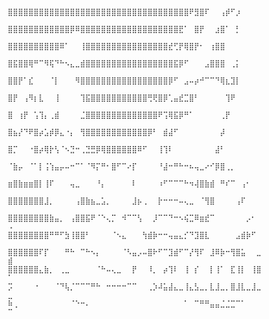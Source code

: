 ⣿⣿⣿⣿⣿⣿⣿⣿⣿⣿⣿⣿⣿⣿⣿⣿⣿⣿⣿⣿⣿⣿⣿⣿⣿⣿⣿⣿⣿⣿⣿⣿⣿⣿⣿⠟⣻⣿⠏⠀⠀⢠⡾⠋⡰⠀⠀⠀⠀⠀
⣿⣿⣿⣿⣿⣿⣿⣿⣿⣿⣿⣿⡿⠿⣿⣿⣿⣿⣿⣿⣿⣿⣿⣿⣿⣿⣿⣿⣿⣿⣿⣿⣿⣟⠁⠀⣿⡟⠀⠀⣰⣿⠁⠀⡃⠀⠀⠀⠀⠀
⣿⣿⣿⣿⣿⣿⣿⣿⣿⣿⠿⠁⠀⠀⢸⣿⣿⣿⣿⣿⣿⣿⣿⣿⣿⣿⣿⣿⣿⣿⣿⣞⢋⡟⢿⣿⡟⠂⠀⢰⣿⣿⠀⠀⠀⠀⠀⠀⠀⠀
⣿⣯⣿⣿⢿⠛⠉⠻⢯⠙⠓⠢⣄⣀⣾⣿⣿⣿⣿⣿⣿⣿⣿⣿⣿⣿⣿⣿⣿⣿⣿⣿⣯⡿⠋⠀⠀⠀⣠⣿⣿⣿⠀⢀⡅⠀⠀⠀⠀⠀
⣿⣿⡟⠁⣎⠀⠀⠀⠈⡇⠀⠀⠀⠻⣿⣿⣿⣿⣿⣿⣿⣿⣿⣿⣿⣿⣿⣿⣿⣿⣿⡿⠋⠀⣠⠤⡴⠚⠉⠉⠙⢿⣆⣹⡇⠀⠀⠀⠀⠀
⣿⡟⠀⢠⠻⡆⣇⠀⠀⢸⠀⠀⠀⠀⢹⣯⣿⣿⣿⣿⣿⣿⣿⣿⣿⣿⣿⢛⢟⣿⡿⢁⣤⣞⣉⣿⠃⠀⠀⠀⠀⠀⢹⠟⠀⠀⠀⠀⠀⠀
⣿⠀⢰⡟⠀⢡⢹⡄⢀⣾⠀⠀⠀⠀⣈⣿⣿⣿⣿⣿⣿⣿⣿⣿⣿⣿⣿⣿⣿⠟⢩⢿⣯⡿⠛⠁⠀⠀⠀⠀⠀⢀⡟⠀⠀⠀⠀⠀⠀⠀
⣿⣦⡜⠙⠟⣿⡴⣡⡾⡿⣄⠐⡄⠀⢻⣿⣿⣿⣿⣿⣿⣿⣿⣿⣿⣿⣿⡿⠃⠀⣾⣼⠋⠀⠀⠀⠀⠀⠀⠀⠀⡼⠀⠀⠀⠀⠀⠀⠀⠀
⣿⡉⠀⠀⠐⣿⡴⢿⡗⢣⠈⠢⣙⠒⢀⣙⣛⡿⢿⣿⣿⣿⣿⣿⣿⠿⠋⠀⠀⢸⢹⠇⠀⠀⠀⠀⠀⠀⠀⠀⣼⠃⠀⠀⠀⠀⠀⠀⠀⠀
⠈⣷⡤⠀⠈⠁⡇⢨⢱⣤⡤⠤⠒⠉⠁⠈⠻⡍⠛⠂⣿⠋⠉⠔⡏⠀⠀⠀⠀⠘⣼⠒⠛⠓⠒⠦⢤⣀⠔⠊⡿⣿⢀⡀⠀⠀⠀⠀⠀⠀
⣶⣿⣷⣶⣶⣿⡇⢸⠏⠀⠀⠀⢤⣀⠀⠀⠀⠘⡄⠀⠀⠀⠀⠀⠇⠀⠀⠀⠀⠰⠋⠉⠉⠉⠓⠲⢼⣿⣷⣾⠀⠛⠎⠉⠀⢠⠂⠀⠀⠀
⣿⣿⣿⣿⣿⣿⣿⣸⡀⠀⠀⠀⠀⢠⣿⣷⣦⣀⣡⡀⠀⠀⠀⠀⣸⡦⢀⠀⠀⡗⠒⠒⠒⠤⢄⣀⠀⠈⢻⣿⠀⠀⠀⠀⢠⠏⠀⠀⠀⠀
⣿⣿⣿⣿⣿⣿⣿⣿⣷⣤⡀⠀⢠⣿⣿⣯⠟⠈⠑⢄⡉⠀⠺⠉⠉⢣⠀⠀⡸⠉⠉⠙⠒⠢⢮⣉⠿⣶⣞⠉⠀⠀⠀⠀⠀⠀⡠⠂⠀⠠
⣿⣿⣿⣿⣿⣿⣿⣿⠛⠛⠋⣳⢸⣿⣿⠃⠀⠀⠀⠀⠈⠢⣄⠀⠀⠀⢳⣾⡷⠒⠒⢤⣤⣄⡊⠙⣹⣿⣇⠀⠀⠀⠀⠀⣠⣾⡷⠋⠀⠀
⣿⣿⣿⣿⣿⣿⠏⡏⠀⠀⠀⠛⠓⠀⠉⠓⠢⡄⠀⠀⠀⠀⠈⠣⣤⡠⠤⣿⠗⠋⠉⣹⣾⠋⠉⡜⢻⠏⠀⣸⠿⡷⠒⢻⣿⣥⠀⠀⣀⣾
⣿⣿⣿⣿⣿⣿⣄⣷⡀⠀⢀⣀⠀⠀⠀⠀⠀⠈⠓⠤⢄⣀⠀⠀⡟⠀⠀⠸⡀⠀⡴⢹⠇⠀⢸⠀⡎⠀⠀⡇⢸⠁⠀⣏⢸⡇⠀⢸⣿⠁
⡩⠀⠀⠀⠀⠐⠀⠀⠀⠈⠙⢧⡈⠉⠉⠉⠛⠓⠀⠒⠒⠒⠒⠉⠉⠀⠀⢀⡱⠼⣥⣼⣄⣀⢸⣄⣣⣀⡀⣇⣸⣀⡀⣿⣸⣇⣀⣸⣀⣀
⠷⢀⠀⠀⠀⠀⠀⠀⠀⠀⠀⠀⠈⠑⠒⠄⠀⠀⠀⠀⠀⠀⠀⠀⠀⠀⠀⠀⠀⠀⠀⠀⠀⠀⠁⠀⠉⠛⠛⣤⣤⣈⣈⣉⠉⠁⠀⠀⠀⠉
<!---
NSFW-USER/NSFW-USER is a ✨ special ✨ repository because its `README.md` (this file) appears on your GitHub profile.
You can click the Preview link to take a look at your changes.
--->
